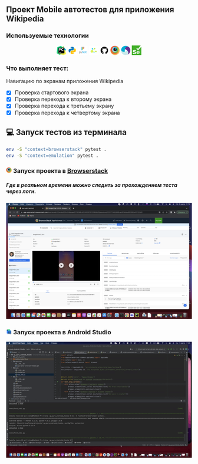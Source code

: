## Проект Mobile автотестов для приложения Wikipedia

<!-- Технологии -->

### Используемые технологии
<p  align="center">
  <code><img width="5%" title="Pycharm" src="./tests/attachments/logo/pycharm.png"></code>
  <code><img width="5%" title="Python" src="./tests/attachments/logo/python.png"></code>
  <code><img width="5%" title="Pytest" src="./tests/attachments/logo/pytest.png"></code>
  <code><img width="5%" title="Selene" src="./tests/attachments/logo/selene.png"></code>
  <code><img width="5%" title="GitHub" src="./tests/attachments/logo/github.png"></code>
  <code><img width="5%" title="Browserstack" src="./tests/attachments/logo/browserstack.png"></code>
  <code><img width="5%" title="Appium" src="./tests/attachments/logo/appium.png"></code>
  <code><img width="5%" title="Selenium" src="./tests/attachments/logo/selenium.png"></code>

</p>

### Что выполняет тест:
Навигацию по экранам приложения Wikipedia 
- [x] Проверка стартового экрана
- [x] Проверка перехода к второму экрана
- [x] Проверка перехода к третьему экрану
- [x] Проверка перехода к четвертому экрана

## :computer: Запуск тестов из терминала
```bash
env -S "context=browserstack" pytest .
env -S "context=emulation" pytest .
```

<!-- Browserstack -->

### <img width="3%" title="Browserstack" src="tests/attachments/logo/browserstack.png"> Запуск проекта в [Browserstack](https://app-automate.browserstack.com/dashboard/v2/builds/f28c349abaad3f7d39dfcd35456f87613336db26/sessions/5120171442d8f8caa501ddce865892e431122b91)
##### Где в реальном времени можно следить за прохождением теста через логи.

![This is an image](tests/attachments/screenshots/browserstack.png)

<!-- Android Studio -->
### <img width="3%" title="Android Studio" src="tests/attachments/logo/android-studio-icon.png"> Запуск проекта в Android Studio
![This is an image](tests/attachments/video/video.gif)